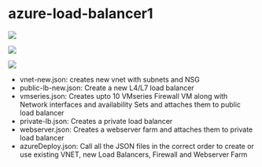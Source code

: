 # azure-load-balancer1

[<img src="http://azuredeploy.net/deploybutton.png"/>](https://portal.azure.com/#create/Microsoft.Template/uri/https%3A%2F%2Fraw.githubusercontent.com%2FPaloAltoNetworks%2Fazure-load-balancer1%2Fmaster%2FazureDeploy.json)

[<img src="http://azuredeploy.net/deploybutton.png"/>](https://portal.azure.com/#create/Microsoft.Template/uri/https%3A%2F%2Fraw.githubusercontent.com%2Fsabinj211%2FPA-AZURE-LB%2FSabin%2FazureDeploy.json)

[<img src="https://camo.githubusercontent.com/536ab4f9bc823c2e0ce72fb610aafda57d8c6c12/687474703a2f2f61726d76697a2e696f2f76697375616c697a65627574746f6e2e706e67" data-canonical-src="http://armviz.io/visualizebutton.png" style="max-width:100%;">](http://armviz.io/#/?load=https%3A%2F%2Fraw.githubusercontent.com%2FPaloAltoNetworks%2Fazure-load-balancer1%2Fmaster%2FazureDeploy.json)


* vnet-new.json: creates new vnet with subnets and NSG
* public-lb-new.json: Create a new L4/L7 load balancer
* vmseries.json: Creates upto 10 VMseries Firewall VM along with Network interfaces and availability Sets and attaches them to public load balancer
* private-lb.json: Creates a private load balancer
* webserver.json: Creates a webserver farm and attaches them to private load balancer
* azureDeploy.json: Call all the JSON files in the correct order to create or use existing VNET, new Load Balancers, Firewall and Webserver Farm
